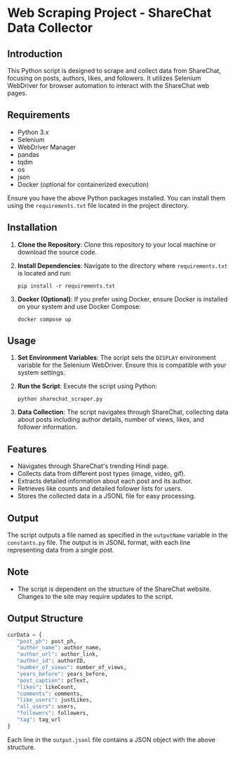 # Web Scraping Project - ShareChat Data Collector

## Introduction

This Python script is designed to scrape and collect data from ShareChat, focusing on posts, authors, likes, and followers. It utilizes Selenium WebDriver for browser automation to interact with the ShareChat web pages.

## Requirements

- Python 3.x
- Selenium
- WebDriver Manager
- pandas
- tqdm
- os
- json
- Docker (optional for containerized execution)

Ensure you have the above Python packages installed. You can install them using the `requirements.txt` file located in the project directory.

## Installation

1. **Clone the Repository**: Clone this repository to your local machine or download the source code.

2. **Install Dependencies**: Navigate to the directory where `requirements.txt` is located and run:

   ```
   pip install -r requirements.txt
   ```

3. **Docker (Optional)**: If you prefer using Docker, ensure Docker is installed on your system and use Docker Compose:
   ```
   docker compose up
   ```

## Usage

1. **Set Environment Variables**: The script sets the `DISPLAY` environment variable for the Selenium WebDriver. Ensure this is compatible with your system settings.

2. **Run the Script**: Execute the script using Python:

   ```
   python sharechat_scraper.py
   ```

3. **Data Collection**: The script navigates through ShareChat, collecting data about posts including author details, number of views, likes, and follower information.

## Features

- Navigates through ShareChat's trending Hindi page.
- Collects data from different post types (image, video, gif).
- Extracts detailed information about each post and its author.
- Retrieves like counts and detailed follower lists for users.
- Stores the collected data in a JSONL file for easy processing.

## Output

The script outputs a file named as specified in the `outputName` variable in the `constants.py` file. The output is in JSONL format, with each line representing data from a single post.

## Note

- The script is dependent on the structure of the ShareChat website. Changes to the site may require updates to the script.

## Output Structure

```py
curData = {
   "post_ph": post_ph,
   "author_name": author_name,
   "author_url": author_link,
   "author_id": authorID,
   "number_of_views": number_of_views,
   "years_before": years_before,
   "post_caption": pcText,
   "likes": likeCount,
   "comments": comments,
   "like_users": justLikes,
   "all_users": users,
   "followers": followers,
   "tag": tag_url
}
```

Each line in the `output.jsonl` file contains a JSON object with the above structure.
